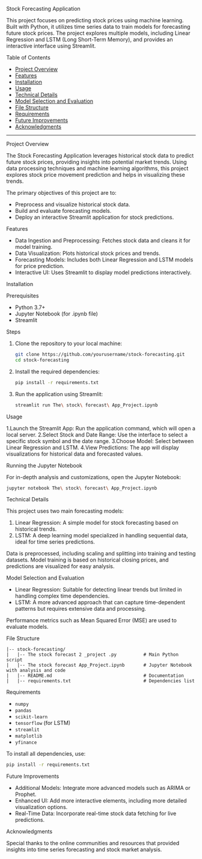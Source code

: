 Stock Forecasting Application

This project focuses on predicting stock prices using machine learning. Built with Python, it utilizes time series data to train models for forecasting future stock prices. The project explores multiple models, including Linear Regression and LSTM (Long Short-Term Memory), and provides an interactive interface using Streamlit.

Table of Contents

- [Project Overview](#project-overview)
- [Features](#features)
- [Installation](#installation)
- [Usage](#usage)
- [Technical Details](#technical-details)
- [Model Selection and Evaluation](#model-selection-and-evaluation)
- [File Structure](#file-structure)
- [Requirements](#requirements)
- [Future Improvements](#future-improvements)
- [Acknowledgments](#acknowledgments)

---

Project Overview

The Stock Forecasting Application leverages historical stock data to predict future stock prices, providing insights into potential market trends. Using data processing techniques and machine learning algorithms, this project explores stock price movement prediction and helps in visualizing these trends. 

The primary objectives of this project are to:
- Preprocess and visualize historical stock data.
- Build and evaluate forecasting models.
- Deploy an interactive Streamlit application for stock predictions.

Features

- Data Ingestion and Preprocessing: Fetches stock data and cleans it for model training.
- Data Visualization: Plots historical stock prices and trends.
- Forecasting Models: Includes both Linear Regression and LSTM models for price prediction.
- Interactive UI: Uses Streamlit to display model predictions interactively.

Installation

Prerequisites

- Python 3.7+
- Jupyter Notebook (for .ipynb file)
- Streamlit

Steps

1. Clone the repository to your local machine:
   ```bash
   git clone https://github.com/yourusername/stock-forecasting.git
   cd stock-forecasting
   ```

2. Install the required dependencies:
   ```bash
   pip install -r requirements.txt
   ```

3. Run the application using Streamlit:
   ```bash
   streamlit run The\ stock\ forecast\ App_Project.ipynb
   ```

Usage

1.Launch the Streamlit App: Run the application command, which will open a local server.
2.Select Stock and Date Range: Use the interface to select a specific stock symbol and the date range.
3.Choose Model: Select between Linear Regression and LSTM.
4.View Predictions: The app will display visualizations for historical data and forecasted values.

Running the Jupyter Notebook

For in-depth analysis and customizations, open the Jupyter Notebook:
   ```bash
   jupyter notebook The\ stock\ forecast\ App_Project.ipynb
   ```

Technical Details

This project uses two main forecasting models:
1. Linear Regression: A simple model for stock forecasting based on historical trends.
2. LSTM: A deep learning model specialized in handling sequential data, ideal for time series predictions.

Data is preprocessed, including scaling and splitting into training and testing datasets. Model training is based on historical closing prices, and predictions are visualized for easy analysis.

Model Selection and Evaluation

- Linear Regression: Suitable for detecting linear trends but limited in handling complex time dependencies.
- LSTM: A more advanced approach that can capture time-dependent patterns but requires extensive data and processing.

Performance metrics such as Mean Squared Error (MSE) are used to evaluate models.

File Structure

```
|-- stock-forecasting/
|   |-- The stock forecast 2 _project .py          # Main Python script
|   |-- The stock forecast App_Project.ipynb       # Jupyter Notebook with analysis and code
|   |-- README.md                                  # Documentation
|   |-- requirements.txt                           # Dependencies list
```

Requirements

- `numpy`
- `pandas`
- `scikit-learn`
- `tensorflow` (for LSTM)
- `streamlit`
- `matplotlib`
- `yfinance`

To install all dependencies, use:
```bash
pip install -r requirements.txt
```

Future Improvements

- Additional Models: Integrate more advanced models such as ARIMA or Prophet.
- Enhanced UI: Add more interactive elements, including more detailed visualization options.
- Real-Time Data: Incorporate real-time stock data fetching for live predictions.

Acknowledgments

Special thanks to the online communities and resources that provided insights into time series forecasting and stock market analysis.

